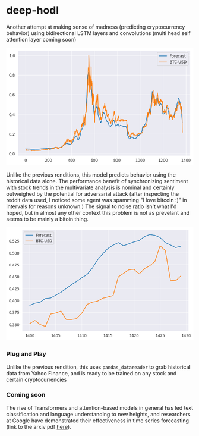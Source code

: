 # deep-hodl
Another attempt at making sense of madness (predicting cryptocurrency behavior) using bidirectional LSTM layers and convolutions (multi head self attention layer coming soon)

![forecast](/images/btc_forecast.png)

Unlike the previous renditions, this model predicts behavior using the historical data alone. The performance benefit of synchronizing sentiment with stock trends in the multivariate analysis is nominal and certainly outweighed by the potential for adversarial attack (after inspecting the reddit data used, I noticed some agent was spamming "I love bitcoin :)" in intervals for reasons unknown.) The signal to noise ratio isn't what I'd hoped, but in almost any other context this problem is not as prevelant and seems to be mainly a bitoin thing.

![forecast](/images/btc_forecast2.png)

### Plug and Play
Unlike the previous rendition, this uses ```pandas_datareader``` to grab historical data from Yahoo Finance, and is ready to be trained on any stock and certain cryptocurrencies

### Coming soon
The rise of Transformers and attention-based models in general has led text classification and language understanding to new heights, and researchers at Google have demonstrated their effectiveness in time series forecasting (link to the arxiv pdf [here](https://arxiv.org/pdf/2001.08317.pdf)).